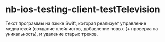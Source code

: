 # nb-ios-testing-client-testTelevision
Текст программы на языке Swift, которая реализует управление медиатекой (создание плейлистов, добавление новых (+ проверка на уникальность), и удаление старых треков.

